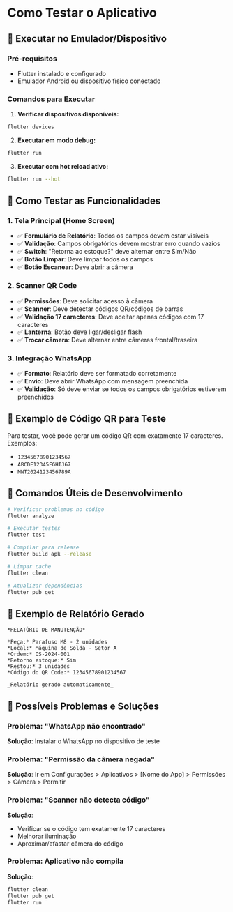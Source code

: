 # Como Testar o Aplicativo

## 📱 Executar no Emulador/Dispositivo

### Pré-requisitos
- Flutter instalado e configurado
- Emulador Android ou dispositivo físico conectado

### Comandos para Executar

1. **Verificar dispositivos disponíveis:**
```bash
flutter devices
```

2. **Executar em modo debug:**
```bash
flutter run
```

3. **Executar com hot reload ativo:**
```bash
flutter run --hot
```

## 🧪 Como Testar as Funcionalidades

### 1. Tela Principal (Home Screen)
- ✅ **Formulário de Relatório**: Todos os campos devem estar visíveis
- ✅ **Validação**: Campos obrigatórios devem mostrar erro quando vazios
- ✅ **Switch**: "Retorna ao estoque?" deve alternar entre Sim/Não
- ✅ **Botão Limpar**: Deve limpar todos os campos
- ✅ **Botão Escanear**: Deve abrir a câmera

### 2. Scanner QR Code
- ✅ **Permissões**: Deve solicitar acesso à câmera
- ✅ **Scanner**: Deve detectar códigos QR/códigos de barras
- ✅ **Validação 17 caracteres**: Deve aceitar apenas códigos com 17 caracteres
- ✅ **Lanterna**: Botão deve ligar/desligar flash
- ✅ **Trocar câmera**: Deve alternar entre câmeras frontal/traseira

### 3. Integração WhatsApp
- ✅ **Formato**: Relatório deve ser formatado corretamente
- ✅ **Envio**: Deve abrir WhatsApp com mensagem preenchida
- ✅ **Validação**: Só deve enviar se todos os campos obrigatórios estiverem preenchidos

## 📝 Exemplo de Código QR para Teste

Para testar, você pode gerar um código QR com exatamente 17 caracteres. Exemplos:
- `12345678901234567`
- `ABCDE12345FGHIJ67`
- `MNT2024123456789A`

## 🔧 Comandos Úteis de Desenvolvimento

```bash
# Verificar problemas no código
flutter analyze

# Executar testes
flutter test

# Compilar para release
flutter build apk --release

# Limpar cache
flutter clean

# Atualizar dependências
flutter pub get
```

## 📱 Exemplo de Relatório Gerado

```
*RELATÓRIO DE MANUTENÇÃO*

*Peça:* Parafuso M8 - 2 unidades
*Local:* Máquina de Solda - Setor A
*Ordem:* OS-2024-001
*Retorno estoque:* Sim
*Restou:* 3 unidades
*Código do QR Code:* 12345678901234567

_Relatório gerado automaticamente_
```

## 🚨 Possíveis Problemas e Soluções

### Problema: "WhatsApp não encontrado"
**Solução**: Instalar o WhatsApp no dispositivo de teste

### Problema: "Permissão da câmera negada"
**Solução**: Ir em Configurações > Aplicativos > [Nome do App] > Permissões > Câmera > Permitir

### Problema: "Scanner não detecta código"
**Solução**: 
- Verificar se o código tem exatamente 17 caracteres
- Melhorar iluminação
- Aproximar/afastar câmera do código

### Problema: Aplicativo não compila
**Solução**:
```bash
flutter clean
flutter pub get
flutter run
```

